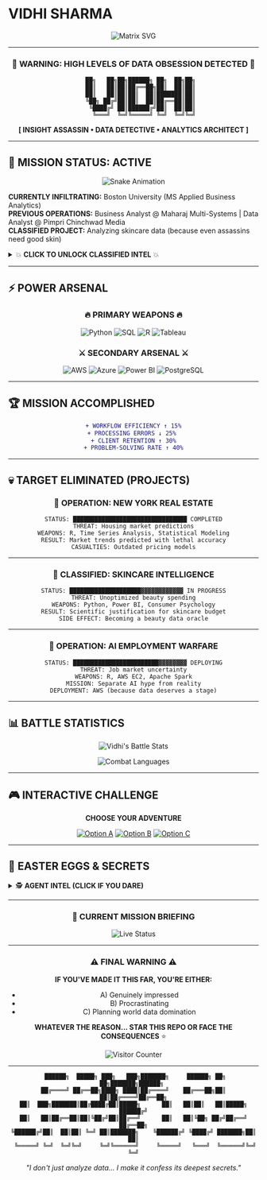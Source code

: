 # VIDHI SHARMA

<div align="center">

![Matrix SVG](https://readme-typing-svg.herokuapp.com?font=Fira+Code&weight=700&size=28&duration=3000&pause=500&color=00FF41&background=000000&center=true&vCenter=true&multiline=true&width=1000&height=140&lines=LOADING...;INSIGHT+ASSASSIN+DETECTED;MS+APPLIED+BUSINESS+ANALYTICS+%7C+BOSTON+UNIVERSITY;%3E%3E%3E+CONVERTING+CHAOS+INTO+COLD+HARD+CASH+%3C%3C%3C)

</div>

---

<div align="center">

### 🚨 WARNING: HIGH LEVELS OF DATA OBSESSION DETECTED 🚨

```ascii
    ██╗   ██╗██╗██████╗ ██╗  ██╗██╗
    ██║   ██║██║██╔══██╗██║  ██║██║
    ██║   ██║██║██║  ██║███████║██║
    ╚██╗ ██╔╝██║██║  ██║██╔══██║██║
     ╚████╔╝ ██║██████╔╝██║  ██║██║
      ╚═══╝  ╚═╝╚═════╝ ╚═╝  ╚═╝╚═╝
```

**[ INSIGHT ASSASSIN • DATA DETECTIVE • ANALYTICS ARCHITECT ]**

</div>

---

## 🎯 MISSION STATUS: ACTIVE

<div align="center">

![Snake Animation](https://github.com/VidhiSharma2000/VidhiSharma2000/blob/output/github-contribution-grid-snake-dark.svg)

</div>

**CURRENTLY INFILTRATING:** Boston University (MS Applied Business Analytics)  
**PREVIOUS OPERATIONS:** Business Analyst @ Maharaj Multi-Systems | Data Analyst @ Pimpri Chinchwad Media  
**CLASSIFIED PROJECT:** Analyzing skincare data (because even assassins need good skin)  

<details>
<summary>💥 <b>CLICK TO UNLOCK CLASSIFIED INTEL</b> 💥</summary>

```
AGENT PROFILE: VIDHI SHARMA
━━━━━━━━━━━━━━━━━━━━━━━━━━━━━━━━━━━━━━━━━━━━━━━
THREAT LEVEL: MAXIMUM (to bad data)
SPECIALIZATION: Converting chaos into cash
WEAKNESS: Will debug for coffee
SUPERPOWER: Making Excel cry tears of joy
━━━━━━━━━━━━━━━━━━━━━━━━━━━━━━━━━━━━━━━━━━━━━━━
```

</details>

---

## ⚡ POWER ARSENAL

<div align="center">

### 🔥 PRIMARY WEAPONS 🔥

![Python](https://img.shields.io/badge/PYTHON-FFD43B?style=for-the-badge&logo=python&logoColor=blue)
![SQL](https://img.shields.io/badge/SQL-CC2927?style=for-the-badge&logo=microsoft-sql-server&logoColor=white)
![R](https://img.shields.io/badge/R-276DC3?style=for-the-badge&logo=r&logoColor=white)
![Tableau](https://img.shields.io/badge/TABLEAU-E97627?style=for-the-badge&logo=tableau&logoColor=white)

### ⚔️ SECONDARY ARSENAL ⚔️

![AWS](https://img.shields.io/badge/AWS-FF9900?style=for-the-badge&logo=amazon-aws&logoColor=white)
![Azure](https://img.shields.io/badge/AZURE-0078D4?style=for-the-badge&logo=microsoft-azure&logoColor=white)
![Power BI](https://img.shields.io/badge/POWER_BI-F2C811?style=for-the-badge&logo=powerbi&logoColor=black)
![PostgreSQL](https://img.shields.io/badge/POSTGRESQL-4169E1?style=for-the-badge&logo=postgresql&logoColor=white)

</div>

---

## 🏆 MISSION ACCOMPLISHED

<div align="center">

```diff
+ WORKFLOW EFFICIENCY ↑ 15%
+ PROCESSING ERRORS ↓ 25% 
+ CLIENT RETENTION ↑ 30%
+ PROBLEM-SOLVING RATE ↑ 40%
```

</div>

---

## 💀 TARGET ELIMINATED (PROJECTS)

<div align="center">

### 🎯 OPERATION: NEW YORK REAL ESTATE

```
STATUS: ████████████████████████████████ COMPLETED
THREAT: Housing market predictions
WEAPONS: R, Time Series Analysis, Statistical Modeling
RESULT: Market trends predicted with lethal accuracy
CASUALTIES: Outdated pricing models
```

</div>

---

<div align="center">

### 💄 CLASSIFIED: SKINCARE INTELLIGENCE

```
STATUS: ████████████████████▓▓▓▓▓▓▓▓▓▓▓▓ IN PROGRESS
THREAT: Unoptimized beauty spending
WEAPONS: Python, Power BI, Consumer Psychology
RESULT: Scientific justification for skincare budget
SIDE EFFECT: Becoming a beauty data oracle
```

</div>

---

<div align="center">

### 🤖 OPERATION: AI EMPLOYMENT WARFARE

```
STATUS: ████████████████████████▓▓▓▓▓▓▓▓ DEPLOYING
THREAT: Job market uncertainty
WEAPONS: R, AWS EC2, Apache Spark
MISSION: Separate AI hype from reality
DEPLOYMENT: AWS (because data deserves a stage)
```

</div>

---

## 📊 BATTLE STATISTICS

<div align="center">

![Vidhi's Battle Stats](https://github-readme-stats-sigma-five.vercel.app/api?username=VidhiSharma2000&show_icons=true&theme=radical&hide_border=true&title_color=ff6b6b&icon_color=feca57&text_color=ff9ff3&bg_color=0d1117)

![Combat Languages](https://github-readme-stats-sigma-five.vercel.app/api/top-langs/?username=VidhiSharma2000&layout=compact&theme=radical&hide_border=true&title_color=ff6b6b&text_color=ff9ff3&bg_color=0d1117)

</div>

---

## 🎮 INTERACTIVE CHALLENGE

<div align="center">

**CHOOSE YOUR ADVENTURE**

[![Option A](https://img.shields.io/badge/🔥_HIRE_ME-FF4757?style=for-the-badge&logo=handshake)](https://www.linkedin.com/in/17vidhisharma/)
[![Option B](https://img.shields.io/badge/🎯_STALK_MY_WORK-5352ED?style=for-the-badge&logo=eye)](https://vidhisharma2000.github.io/portfolio-vidhi/)
[![Option C](https://img.shields.io/badge/📧_SEND_ENCRYPTED_MESSAGE-26D0CE?style=for-the-badge&logo=telegram)](mailto:sharmavidhi3008@gmail.com)

</div>

---

## 🎪 EASTER EGGS & SECRETS

<details>
<summary>🕵️ <b>AGENT INTEL (CLICK IF YOU DARE)</b></summary>

```
TOP SECRET CLEARANCE REQUIRED
━━━━━━━━━━━━━━━━━━━━━━━━━━━━━━━━━━━━━━━━━━━━━━━

AGENT WEAKNESSES:
• Spends 3+ hours debugging typos
• Browser: 60% data tutorials, 30% skincare, 10% memes
• Can explain ML algorithms AND retinol chemistry
• Gets unreasonably excited about clean datasets

CLASSIFIED ACHIEVEMENTS:
• Led 15+ covert volunteer operations
• Exceeded fundraising targets by 30%
• Can make Excel perform impossible acrobatics
• Solved the great skincare-spending mystery of 2024

DANGER LEVEL: Will make your data problems disappear
WARNING: Side effects include clean dashboards and profitable insights
━━━━━━━━━━━━━━━━━━━━━━━━━━━━━━━━━━━━━━━━━━━━━━━
```

</details>

---

<div align="center">

### 🚀 CURRENT MISSION BRIEFING

![Live Status](https://readme-typing-svg.herokuapp.com?font=Fira+Code&size=20&duration=2000&pause=1000&color=F70000&center=true&vCenter=true&width=600&lines=ANALYZING+MASSIVE+DATASETS;BUILDING+KILLER+DASHBOARDS;DEBUGGING+IMPOSSIBLE+CODE;SAVING+THE+WORLD+WITH+DATA)

</div>

---

<div align="center">

### ⚠️ FINAL WARNING ⚠️

**IF YOU'VE MADE IT THIS FAR, YOU'RE EITHER:**
- A) Genuinely impressed
- B) Procrastinating 
- C) Planning world data domination

**WHATEVER THE REASON... STAR THIS REPO OR FACE THE CONSEQUENCES** ⭐

![Visitor Counter](https://komarev.com/ghpvc/?username=VidhiSharma2000&color=red&style=for-the-badge&label=AGENTS+DETECTED)

</div>

---

<div align="center">

```
 ██████╗  █████╗ ███╗   ███╗███████╗     ██████╗ ██╗   ██╗███████╗██████╗ 
██╔════╝ ██╔══██╗████╗ ████║██╔════╝    ██╔═══██╗██║   ██║██╔════╝██╔══██╗
██║  ███╗███████║██╔████╔██║█████╗      ██║   ██║██║   ██║█████╗  ██████╔╝
██║   ██║██╔══██║██║╚██╔╝██║██╔══╝      ██║   ██║╚██╗ ██╔╝██╔══╝  ██╔══██╗
╚██████╔╝██║  ██║██║ ╚═╝ ██║███████╗    ╚██████╔╝ ╚████╔╝ ███████╗██║  ██║
 ╚═════╝ ╚═╝  ╚═╝╚═╝     ╚═╝╚══════╝     ╚═════╝   ╚═══╝  ╚══════╝╚═╝  ╚═╝
```

*"I don't just analyze data... I make it confess its deepest secrets."*

</div>
